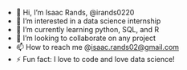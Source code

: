 - 👋 Hi, I’m Isaac Rands, @irands0220
- 👀 I’m interested in a data science internship
- 🌱 I’m currently learning python, SQL, and R 
- 💞️ I’m looking to collaborate on any project
- 📫 How to reach me @isaac.rands02@gmail.com
- ⚡ Fun fact: I love to code and love data science!

<!---
irands0220/irands0220 is a ✨ special ✨ repository because its `README.md` (this file) appears on your GitHub profile.
You can click the Preview link to take a look at your changes.
--->
